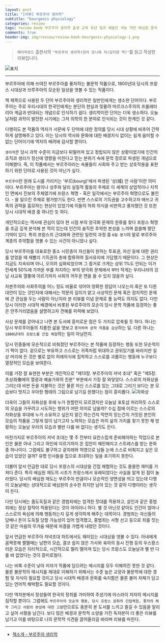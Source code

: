 ```yaml
---  
layout: post  
title: "[리뷰] 부르주아 생리학"  
subtitle: "bourgeois physiology"  
categories: review  
tags: review book 부르주아 생리학 출생 교육 유년 일과 예술인 귀농 자만 배심원 풍속 군인 인간관계     
comments: true  
header-img: img/review/review-book-bourgeois-physiology-1.png
---  
```

  
> `페이퍼로드` 출판사의 `"부르주아 생리학(앙리 모니에 저/김지현 역)"`를 읽고 작성한 리뷰입니다.  

![표지](https://telegeam.github.io/assets/img/review/review-book-bourgeois-physiology-1.png)  

---

부르주아에 의해 쓰여진 부르주아를 풍자하는 불문학 작품으로, 1800년대 당시의 프랑스 시대상과 브루주아의 모순된 일상을 엿볼 수 있는 작품이다.

책 제목으로 사용된 두 단어 부르주아와 생리학은 일반인에게는 생소한 단어이다. 부르주아는 주로 우리시대의 한국인에게는 분단의 현실과 맞물려 마르크스주의의 프롤레타리아 계급과 반대되는 개념으로 인식하기 쉽다. 생리학이란 단어는 더욱 생소하다. 오늘날처럼 과학이 발전한 시기에는 그저 의학의 한 분야로 인식되는 것이 한계인 것 같다. 

다행히도 본 작품의 역자가 서문에 두 단어에 대한 정의를 당시 시대 상황에 비추어 간략하게 설명해주고 있다. 이는 당시의 역사와 문화에 대한 배경지식 없이는 쉽게 음미할 수 없는 단어이기에 역자의 배려에 감사할 뿐이다. 

`생리학`은 당시 과학 수준이 지금보다 뒤떨어져 있고 정립되지 않은 상황이었기에 인간의 조직과 생리가 정신에 영향을 미친다고 믿는 분위기 속에 문학 장르로 파생된 개념으로 이해했다. 즉, 이 작품에서는 부르주아라는 속물들이 사회와 주고 받는 상호작용을 표현하기 위한 단어로 사용된 것이 아닌가 싶다.

`부르주아`란 원래 도시를 가리키는 '부르(bourg)'에서 파생된 '성(城) 안 사람'이란 의미이다. 부르주아는 왕이나 성주와 달리 실질적 활동의 주체로 이 세계의 상업적이나 지적인 면에서 진보의 주체였기에 프랑스 혁명 - 혹은 일각에서는 부르주아 혁명으로도 불린다. - 을 일으킨 주체로 평가받기도 한다. 반면 스스로의 기득권을 고수하고자 애쓰고 귀족의 권력을 흠모하는 현상이 있었기에 이들의 허위 의식을 비판하고 풍자했던 것 또한 당시 시대적 배경 중 하나인 듯 하다.

개인적으로는 역사에 관심이 많아 현 시점 부의 양극화 문제의 원류를 찾다 프랑스 혁명을 조금 깊게 분석해 본 적이 있는데 인간의 솔직한 추악한 본성을 느끼며 씁쓸해 했던 기억이 있다. 특히 프랑스의 근대화와 관련된 일련의 과정 중 `6월 봉기`야 말로 부르주아 계층의 추악함을 엿볼 수 있는 사건이 아니었나 싶다. 

당시 부르주아를 대표로한 중소 시민층이 자신들이 원하는 투표권, 자산 등에 대한 권리를 얻었을 때 재빨리 기득권의 층에 합류하여 질서유지에 가담했기 때문이다. 그 현상은 지금도 지속되며 아니, 오히려 심화되었으며 그 증거로 크게는 상위 1%도 안되는 이가 전세계 50%에 가까운 부를 차지하는 부의 양극화 문제에서 부터 작게는 우리나라의 강남 사교육 열풍에 이르기까지 사회의 어두운 면을 들 수 있지 않을까 싶다. 

자본주의와 사회주의를 어느 정도 비율로 섞어야 정확한 정답이 나오는지 혹은 또 다른 대안이 있는 것인지에 대해서는 학문의 깊이가 얕고 사상적인 문제 혹은 정치적인 문제에 큰 관심을 두는 사람이 아닌지라 본 리뷰를 이념 문제로 풀 능력도 의지도 없다. 다만 당시 이러한 시대적 배경에서 비롯된 부르주아의 모순이 당시 문학 작품에 등장하는 좋은 안주거리였음을 설명하고자 견해를 피력해 보았다.

사상 문제를 걷어내고 나면 본 도서에 흥미로운 점은 두 가지로 압축될 듯 하다. 하나는 당시 부르주아들의 치졸한 삶을 엿보고 `풍자하며 문학 작품을 감상`하는 일. 다른 하나는 `1800년대의 프랑스를 간접 체험`하는 일이 아닐런지.

당시 민중들에 모순적으로 비춰졌던 부르주아는 본 작품에 등장하는 행동 또한 모순적이기 짝이 없다. 겉으로는 부유하고 스스로는 귀족처럼 위대하고 권위있기를 바라지만 실상 머리에 든 것은 별로 없어 허례의식에 집착하고 스스로를 괴롭히는 행동에 누구보다 열정적인 모습을 보여준다.

이를 가장 잘 표현한 부분은 개인적으로 "제13장. 부르주아의 저녁 초대" 혹은 "제5장. 초상肖像에의 열광과 예술가와의 친분" 부분에서 가장 잘 와닿았다. 스스로의 자화상을 그리는데 비싼 돈을 지불하는 것은 물론 자신 스스로를 있는 그대로 그리기 보다는 본 모습보다 멋지고 우아한 형태의 그림으로 남기길 원했다는 점이 흥미롭다. 
![자화상](https://telegeam.github.io/assets/img/review/review-book-bourgeois-physiology-2.png)  

더욱이 그들의 자화상을 후에 누가 원할런지 모르겠지만 오늘날 포토샵 처리하듯 스스로의 모습을 가꾸려고 시도하는 행위가 어떤 의미로 남을까? 수십 점에 이르는 스스로의 자화상을 후대에 누가 소유하고 싶은지 알긴 하는건지 막연히 믿는건지 거짓된 본인의 모습의 작품을 그렇게 많이 남기고자 노력하는 모습은 마치 삶의 가치를 찾기 못한 채 방황하는 오늘날 우리의 모습과 별반 다를 바 없다는 생각도 든다. 

마찬가지로 부르주아의 저녁 초대는 몇 주 전부터 요란스럽게 준비해야하는 작업으로 본인은 물론 아내 그리고 하인에 이르기까지 온 집안이 예민해지고 스트레스를 받는 문화 중 하나이다. 그럼에도 불구하고 겉치레와 허영으로 남들 눈에 스스로 비춰지고 싶은 모습이 있었던 걸까? 유명 인사들을 집으로 초대하는 일을 포기하지 못한다.

더불어 앞서 언급한 대로 당시 프랑스의 시대상을 간접 체험하는 것도 쏠쏠한 재미를 가져다 준다. 특히 배심원 제도의 시초가 프랑스에서 유래되었다는 사실을 알게 된 점이 놀라웠다. 당시의 배심원 제도는  부르주아 만큼이나 모순적인 양면성을 띄고 있는데 다행이 오늘날에는 상대적으로 배심원의 순수한 취지만 남아 있는 것 같아 다행이라는 생각이 든다. 

다만 당시에는 좀도둑질과 같은 경범죄에는 엄격한 잣대를 적용하고, 살인과 같은 중범죄에는 정상 참작이 적용된다는 것이 아이러니 하다. 별 것 아닌것 같아도 인간이 얼마나 스스로의 욕심에 의해 행동하는지 깊게 생각하게 해주는 대목이다. 경범죄는 자신들의 담배나 돈이 도둑질 당할 가능성이 있어 엄격했고, 중범죄는 사형 선고 등으로 죄를 짓는 것 같은 마음의 무거움 때문에 처결을 가볍게 내렸던 것이다.

앞서 언급한 부르주아 저녁초대 파트에서도 재미있는 시대상을 엿볼 수 있다. 아내에게 꼼짝못해 쩔쩔매는 남편의 모습, 결코 쉽지 않은 가사와 육아의 동시 진행 등의 우스꽝스러운 모습은 지리적으로, 시간적으로 멀리 떨어져 있는 당시 프랑스도 오늘날과 별 반 다를 바 없었다는 것이 흥미로웠다.

나는 비록 수준이 낮아 저자가 작품에 담으려는 메시지를 모두 이해하진 못한 것 같다. 물론 불문학의 메시지를 제대로 이해하기 위해서는 수준 높은 교양과 불문학에 대한 경험 및 지식이 필요할 것이고 당시 시대적 배경과 문화를 숙지함은 물론 불어 자체가 담고 있는 언어적 해박함도 필요할 것이다. 

다만 역자분께서 정성들여 한국의 정취를 가미하여 주셨기에 아스라이 저자의 메시지를 짐작할 뿐이다. 그럼에도 `부르주아의 모순적 행동, 당시 프랑스 문화의 간접체험, 풍자의 해학 그리고 사람의 본성에 대한 고찰`만으로도 충분히 본 도서를 느끼고 즐길 수 있음을 알리고 싶어 서평을 남긴다. 보다 많은 배경과 문학적 소양을 가진 독자분이 더 좋은 리뷰를 남기고 이를 바탕으로 나의 문학적 식견을 끌어올리길 바라며 리뷰를 마친다.

---

* [책소개 - 부르주아 생리학](http://www.yes24.com/Product/Goods/102115340)
